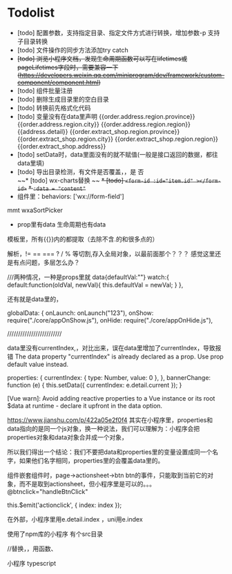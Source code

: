   
# Todolist   
* [todo] 配置参数，支持指定目录、指定文件方式进行转换，增加参数-p 支持子目录转换   
* [todo] 文件操作的同步方法添加try catch    
* ~~[todo] 浏览小程序文档，发现生命周期函数可以写在lifetimes或pageLifetimes字段时，需要兼容一下(https://developers.weixin.qq.com/miniprogram/dev/framework/custom-component/component.html)~~   
* [todo] 组件批量注册   
* [todo] 删除生成目录里的空白目录   
* [todo] 转换前先格式化代码   
* [todo] 变量没有在data里声明
  <text class="col-7">{{order.address.region.province}} {{order.address.region.city}} {{order.address.region.region}} {{address.detail}}</text>
  <text class="col-7">{{order.extract_shop.region.province}} {{order.extract_shop.region.city}} {{order.extract_shop.region.region}} {{order.extract_shop.address}}</text>
* [todo] setData时，data里面没有的就不赋值(一般是接口返回的数据，都往data里填)   
* [todo] 导出目录检测，有文件是否覆盖，，是 否   
~~* [todo] wx-charts替换   ~~
~~* [todo] ```<form-id :id="item.id" ></form-id>```~~
~~* ```:data = "content"```~~
* 组件里：behaviors: ['wx://form-field']


mmt
wxaSortPicker



* prop里有data 生命周期也有data

模板里，所有{{}}内的都提取（去除不含.的和很多点的）
<template is="stdInfo" wx:for="{{stdInfo}}" data="{{...stdInfo[index], ...{index: index, name: item.name} }}"></template>

解析，!= == === ? / % 等切割,存入全局对象，以最前面那个？？？  感觉这里还是有点问题，多层怎么办？

<view class="i-divider i-class" :style="parse.getStyle(color,size,height)">



///两种情况，一种是props里就
data{defaultVal:""}
  watch:{
	  default:function(oldVal, newVal){
		  this.defaultVal = newVal;
	  }
  },

还有就是data里的，


  globalData: {
    onLaunch: onLaunch("123"),
    onShow: require("./core/appOnShow.js"),
    onHide: require("./core/appOnHide.js"),


/////////////////////////

data里没有currentIndex,，对比出来，误在data里增加了currentIndex，导致报错
The data property "currentIndex" is already declared as a prop. Use prop default value instead.

  properties: {
    currentIndex: {
      type: Number,
      value: 0
    },
  },
  bannerChange: function (e) {
    this.setData({
      currentIndex: e.detail.current
    });
  }

[Vue warn]: Avoid adding reactive properties to a Vue instance or its root $data at runtime - declare it upfront in the data option.


https://www.jianshu.com/p/422a05e2f0f4
其实在小程序里，properties和data指向的是同一个js对象，换一种说法，我们可以理解为：小程序会把properties对象和data对象合并成一个对象，

所以我们得出一个结论：我们不要把data和properties里的变量设置成同一个名字，如果他们名字相同，properties里的会覆盖data里的。



组件嵌套组件时，page->actionsheet->btn
btn的事件，只能取到当前它的对象，而不是取到actionsheet，但小程序里是可以的。。。
@btnclick="handleBtnClick"


this.$emit('actionclick', {
  index: index
});

在外部，小程序里用e.detail.index   ，uni用e.index


使用了npm库的小程序   有个src目录


//替换，，用函数、

小程序 typescript

